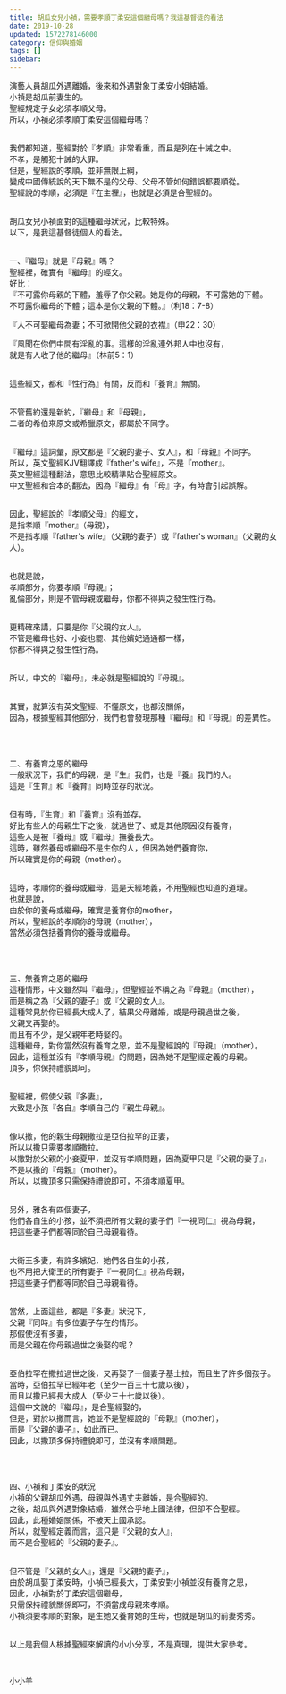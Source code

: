 ```yaml
---
title: 胡瓜女兒小禎，需要孝順丁柔安這個繼母嗎？我這基督徒的看法
date: 2019-10-28
updated: 1572278146000
category: 信仰與婚姻
tags: []
sidebar: 
---
```


<p>演藝人員胡瓜外遇離婚，後來和外遇對象丁柔安小姐結婚。<br/>
小禎是胡瓜前妻生的。<br/>
聖經規定子女必須孝順父母。<br/>
所以，小禎必須孝順丁柔安這個繼母嗎？</p>
<p><br/>
我們都知道，聖經對於『孝順』非常看重，而且是列在十誡之中。<br/>
不孝，是觸犯十誡的大罪。<br/>
但是，聖經說的孝順，並非無限上綱，<br/>
變成中國傳統說的天下無不是的父母、父母不管如何錯誤都要順從。<br/>
聖經說的孝順，必須是『在主裡』，也就是必須是合聖經的。</p>
<p><br/>
胡瓜女兒小禎面對的這種繼母狀況，比較特殊。<br/>
以下，是我這基督徒個人的看法。</p>
<p><br/>
一、『繼母』就是『母親』嗎？<br/>
聖經裡，確實有『繼母』的經文。<br/>
好比：<br/>
『不可露你母親的下體，羞辱了你父親。她是你的母親，不可露她的下體。<br/>
不可露你繼母的下體；這本是你父親的下體。』（利18：7-8）</p>
<p>『人不可娶繼母為妻；不可掀開他父親的衣襟』（申22：30）</p>
<p>『風聞在你們中間有淫亂的事。這樣的淫亂連外邦人中也沒有，<br/>
就是有人收了他的繼母』（林前5：1）</p>
<p><br/>
這些經文，都和『性行為』有關，反而和『養育』無關。</p>
<p><br/>
不管舊約還是新約，『繼母』和『母親』，<br/>
二者的希伯來原文或希臘原文，都屬於不同字。</p>
<p><br/>
『繼母』這詞彙，原文都是『父親的妻子、女人』，和『母親』不同字。<br/>
所以，英文聖經KJV翻譯成『father's wife』，不是『mother』。<br/>
英文聖經這種翻法，意思比較精準貼合聖經原文。<br/>
中文聖經和合本的翻法，因為『繼母』有『母』字，有時會引起誤解。</p>
<p><br/>
因此，聖經說的『孝順父母』的經文，<br/>
是指孝順『mother』（母親），<br/>
不是指孝順『father's wife』（父親的妻子）或『father's woman』（父親的女人）。</p>
<p><br/>
也就是說，<br/>
孝順部分，你要孝順『母親』；<br/>
亂倫部分，則是不管母親或繼母，你都不得與之發生性行為。</p>
<p><br/>
更精確來講，只要是你『父親的女人』，<br/>
不管是繼母也好、小妾也罷、其他嬪妃通通都一樣，<br/>
你都不得與之發生性行為。</p>
<p><br/>
所以，中文的『繼母』，未必就是聖經說的『母親』。</p>
<p><br/>
其實，就算沒有英文聖經、不懂原文，也都沒關係，<br/>
因為，根據聖經其他部分，我們也會發現那種『繼母』和『母親』的差異性。</p>
<p> </p>
<p><br/>
二、有養育之恩的繼母<br/>
一般狀況下，我們的母親，是『生』我們，也是『養』我們的人。<br/>
這是『生育』和『養育』同時並存的狀況。</p>
<p><br/>
但有時，『生育』和『養育』沒有並存。<br/>
好比有些人的母親生下之後，就過世了、或是其他原因沒有養育，<br/>
這些人是被『養母』或『繼母』撫養長大。<br/>
這時，雖然養母或繼母不是生你的人，但因為她們養育你，<br/>
所以確實是你的母親（mother）。</p>
<p><br/>
這時，孝順你的養母或繼母，這是天經地義，不用聖經也知道的道理。<br/>
也就是說，<br/>
由於你的養母或繼母，確實是養育你的mother，<br/>
所以，聖經說的孝順你的母親（mother），<br/>
當然必須包括養育你的養母或繼母。</p>
<p> </p>
<p><br/>
三、無養育之恩的繼母<br/>
這種情形，中文雖然叫『繼母』，但聖經並不稱之為『母親』（mother），<br/>
而是稱之為『父親的妻子』或『父親的女人』。<br/>
這種常見於你已經長大成人了，結果父母離婚，或是母親過世之後，<br/>
父親又再娶的。<br/>
而且有不少，是父親年老時娶的。<br/>
這種繼母，對你當然沒有養育之恩，並不是聖經說的『母親』（mother）。<br/>
因此，這種並沒有『孝順母親』的問題，因為她不是聖經定義的母親。<br/>
頂多，你保持禮貌即可。</p>
<p><br/>
聖經裡，假使父親『多妻』，<br/>
大致是小孩『各自』孝順自己的『親生母親』。</p>
<p><br/>
像以撒，他的親生母親撒拉是亞伯拉罕的正妻，<br/>
所以以撒只需要孝順撒拉。<br/>
以撒對於父親的小妾夏甲，並沒有孝順問題，因為夏甲只是『父親的妻子』，<br/>
不是以撒的『母親』（mother）。<br/>
所以，以撒頂多只需保持禮貌即可，不須孝順夏甲。</p>
<p><br/>
另外，雅各有四個妻子，<br/>
他們各自生的小孩，並不須把所有父親的妻子們『一視同仁』視為母親，<br/>
把這些妻子們都等同於自己母親看待。</p>
<p><br/>
大衛王多妻，有許多嬪妃，她們各自生的小孩，<br/>
也不用把大衛王的所有妻子『一視同仁』視為母親，<br/>
把這些妻子們都等同於自己母親看待。</p>
<p><br/>
當然，上面這些，都是『多妻』狀況下，<br/>
父親『同時』有多位妻子存在的情形。<br/>
那假使沒有多妻，<br/>
而是父親在你母親過世之後娶的呢？</p>
<p><br/>
亞伯拉罕在撒拉過世之後，又再娶了一個妻子基土拉，而且生了許多個孩子。<br/>
當時，亞伯拉罕已經年老（至少一百三十七歲以後），<br/>
而且以撒已經長大成人（至少三十七歲以後）。<br/>
這個中文說的『繼母』，是合聖經娶的，<br/>
但是，對於以撒而言，她並不是聖經說的『母親』（mother），<br/>
而是『父親的妻子』，如此而已。<br/>
因此，以撒頂多保持禮貌即可，並沒有孝順問題。</p>
<p> </p>
<p><br/>
四、小禎和丁柔安的狀況<br/>
小禎的父親胡瓜外遇，母親與外遇丈夫離婚，是合聖經的。<br/>
之後，胡瓜與外遇對象結婚，雖然合乎地上國法律，但卻不合聖經。<br/>
因此，此種婚姻關係，不被天上國承認。<br/>
所以，就聖經定義而言，這只是『父親的女人』，<br/>
而不是合聖經的『父親的妻子』。</p>
<p><br/>
但不管是『父親的女人』，還是『父親的妻子』，<br/>
由於胡瓜娶丁柔安時，小禎已經長大，丁柔安對小禎並沒有養育之恩，<br/>
因此，小禎對於丁柔安這個繼母，<br/>
只需保持禮貌關係即可，不須當成母親來孝順。<br/>
小禎須要孝順的對象，是生她又養育她的生母，也就是胡瓜的前妻秀秀。</p>
<p><br/>
以上是我個人根據聖經來解讀的小小分享，不是真理，提供大家參考。</p>
<p> </p>
<p>小小羊</p>
